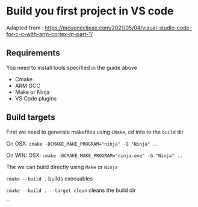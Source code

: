 # Build you first project in VS code
Adapted from : https://mcuoneclipse.com/2021/05/04/visual-studio-code-for-c-c-with-arm-cortex-m-part-1/

## Requirements
You need to install tools specified in the guide above
- Cmake
- ARM GCC
- Make or Ninja
- VS Code plugins

## Build targets
First we need to generate makefiles using `CMake`, cd into to the `build` dir

On OSX: `cmake -DCMAKE_MAKE_PROGRAM="ninja" -G "Ninja" ..`

On WIN: OSX: `cmake -DCMAKE_MAKE_PROGRAM="ninja.exe" -G "Ninja" ..`


The we can build directly using `Make` or `Ninja`

`cmake --build .` builds execuables

`cmake --build . --target clean` cleans the build dir

``